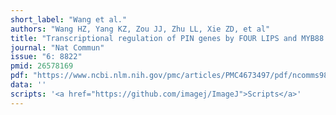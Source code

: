 ```yaml
---
short_label: "Wang et al."
authors: "Wang HZ, Yang KZ, Zou JJ, Zhu LL, Xie ZD, et al"
title: "Transcriptional regulation of PIN genes by FOUR LIPS and MYB88 during Arabidopsis root gravitropism"
journal: "Nat Commun"
issue: "6: 8822"
pmid: 26578169
pdf: "https://www.ncbi.nlm.nih.gov/pmc/articles/PMC4673497/pdf/ncomms9822.pdf"
data: ''
scripts: '<a href="https://github.com/imagej/ImageJ">Scripts</a>'
---
```

